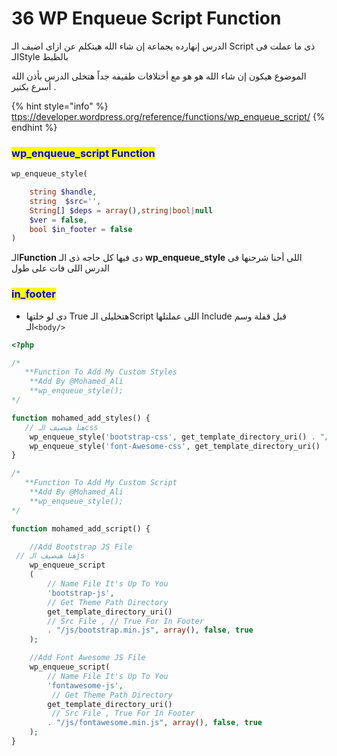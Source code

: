 # 36 WP Enqueue Script Function

الدرس إنهارده يجماعة إن شاء الله هيتكلم عن ازاى اضيف الـ Script ذى ما عملت فى الـStyle بالظبط

الموضوع هيكون إن شاء الله هو هو مع أختلافات طفيفه جداً هتخلى الدرس بأذن الله أسرع بكتير .



{% hint style="info" %}
[ttps://developer.wordpress.org/reference/functions/wp\_enqueue\_script/](https://developer.wordpress.org/reference/functions/wp\_enqueue\_script/)
{% endhint %}

### <mark style="color:blue;">**wp\_enqueue\_script Function**</mark>

```php
wp_enqueue_style(

    string $handle,
    string  $src='',
    String[] $deps = array(),string|bool|null 
    $ver = false,
    bool $in_footer = false
)
```

الـ**Function** دى فيها كل حاجه ذى الـ **wp\_enqueue\_style** اللى أحنا شرحنها فى الدرس اللى فات على طول

### <mark style="color:blue;">**in\_footer**</mark>

* &#x20;دى لو خلتها True هتخليلى الـScript اللى عملتلها Include قبل قفلة وسم الـ`<body/>`

```php
<?php 

/*
   **Function To Add My Custom Styles
    **Add By @Mohamed_Ali
    **wp_enqueue_style();
*/

function mohamed_add_styles() {
   // هنا هيضيف الـcss    
    wp_enqueue_style('bootstrap-css', get_template_directory_uri() . "/css/bootstrap.min.css");
    wp_enqueue_style('font-Awesome-css', get_template_directory_uri() . "/css/fontawesome.min.css");
}

/*
   **Function To Add My Custom Script
    **Add By @Mohamed_Ali
    **wp_enqueue_style();
*/

function mohamed_add_script() {

    //Add Bootstrap JS File 
 // هنا هيضيف الـjs    
    wp_enqueue_script
    (
        // Name File It's Up To You 
        'bootstrap-js', 
        // Get Theme Path Directory 
        get_template_directory_uri() 
        // Src File , // True For In Footer 
        . "/js/bootstrap.min.js", array(), false, true 
    );

    //Add Font Awesome JS File 
    wp_enqueue_script(
        // Name File It's Up To You 
        'fontawesome-js', 
         // Get Theme Path Directory 
        get_template_directory_uri() 
         // Src File , True For In Footer 
        . "/js/fontawesome.min.js", array(), false, true 
    );
}
```



